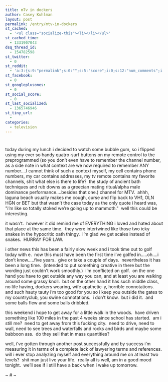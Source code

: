 ```yaml
---
title: mTv in dockers
author: Casey Kuhlman
layout: post
permalink: /entry/mtv-in-dockers
st_cached:
  - '<ul class="socialize-this"><li></li></ul>'
st_cached_time:
  - 1331907043
dsq_thread_id:
  - 154782598
st_twitter:
  - 0
st_reddit:
  - 'a:3:{s:9:"permalink";s:0:"";s:5:"score";i:0;s:12:"num_comments";i:0;}'
st_facebook:
  - 0
st_googleplusones:
  - 0
st_social_score:
  - 0
st_last_socialized:
  - 1365746946
st_tiny_url:
  - 
categories:
  - television
---
```

# 

today during my lunch i decided to watch some bubble gum, so i flipped using my ever so handy quatro-surf buttons on my remote control to the preprogrammed (so you don’t even have to remember the channel number, as a side note in what context are we now required to remember ANY number….I cannot think of such a context myself, my cell contains phone numbers, my car contains addresses, my tv remote contains my favorite channels, shit what else is there to life?  the study of ancient bath techniques and rub downs as a greecian mating ritual/alpha male dominance performance….besides that one.) channel for MTV.  ahhh, laguna beach usually makes me cough, curse and flip back to VH1, OLN HGN or BET but that wasn’t the case today as the only quote i heard was, "i’m like so totally stoked we’re going up to mammoth."  well this could be interesting.

it wasn’t.  however it did remind me of EVERYTHING i loved and hated about that place at the same time.  they were intertwined like those two icky snakes in the hypocritic oath thingy.  i’m glad we get scales instead of snakes.  HURRAY FOR LAW.  

i other news this has been a fairly slow week and i took time out to golf today with e.  now this must have been the first time i’ve golfed in…..oh….i don’t know…..five years.  give or take a couple of days.  nevertheless it has been a long time.  (intended to put something creative in there but the wording just couldn’t work smoothly.)  i’m conflicted on golf.  on the one hand you have to get outside any way you can, and at least you are walking around some grassy knoll.  but on the other hand it has such middle class, no life having, dockers wearing, wife apathetic-y, horrible connotations.  and such hauty tauty i’m too good for you so i keep you outside the gates to my countryclub, you swine connotations.  i don’t know.  but i did it.  and some balls flew and some balls dribbled.  

this weekend i hope to get away for a little walk in the woods.  have driven something like 100 miles in the past 4 weeks since school has started.  am i still me?  need to get away from this fucking city.  need to drive, need to wall, need to see trees and waterfalls and rocks and birds and maybe some babboon ass.  do they sell that in mass quantities?

well, i’ve gotten through another post successfully and by success i’m measuring it in terms of a complete lack of lawyering terms and references.  will i ever stop analyzing myself and everything around me on at least two levels?  shit man just live your life.  really all is well, am in a good mood tonight.  we’ll see if i still have a back when i wake up tomorrow.

~ # ~